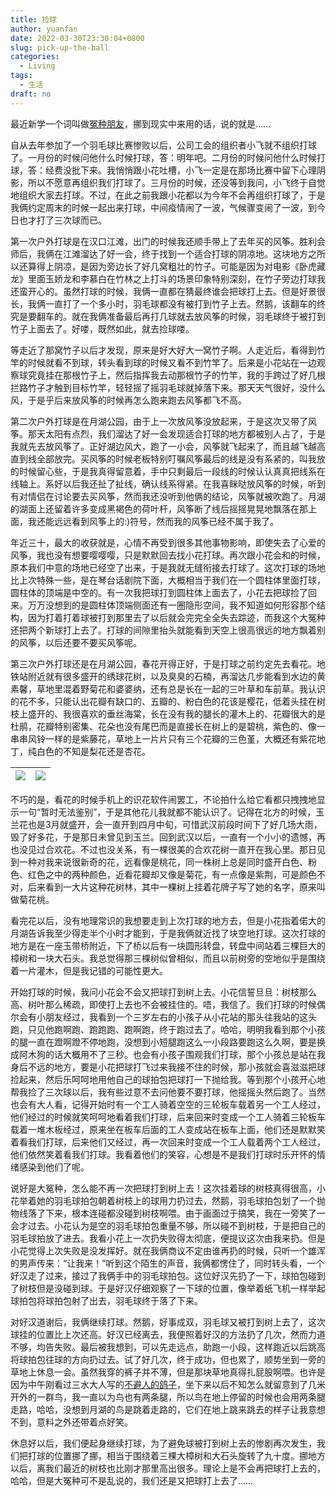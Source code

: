 ```yaml
---
title: 捡球
author: yuanfan
date: 2022-03-30T23:30:04+0800
slug: pick-up-the-ball
categories:
  - Living
tags:
  - 生活
draft: no
---
```


最近新学一个词叫做[冤种朋友](https://www.bilibili.com/video/BV1mb4y1s7mi?p=1&share_medium=iphone&share_plat=ios&share_session_id=C6192172-9F1E-4BF3-B586-58D9554B229E&share_source=WEIXIN&share_tag=s_i&timestamp=1648646938&unique_k=GyIsmLq)，挪到现实中来用的话，说的就是……

<!--more-->

自从去年参加了一个羽毛球比赛惨败以后，公司工会的组织者小飞就不组织打球了。一月份的时候问他什么时候打球，答：明年吧。二月份的时候问他什么时候打球，答：经费没批下来。我悄悄跟小花吐槽，小飞一定是在那场比赛中留下心理阴影，所以不愿意再组织我们打球了。三月份的时候，还没等到我问，小飞终于自觉地组织大家去打球。不过，在此之前我跟小花都以为今年不会再组织打球了，于是我俩约定周末的时候一起出来打球，中间疫情闹了一波，气候骤变闹了一波，到今日也才打了三次球而已。

第一次户外打球是在汉口江滩，出门的时候我还顺手带上了去年买的风筝。胜利会师后，我俩在江滩溜达了好一会，终于找到一个适合打球的阴凉地。这块地方之所以还算得上阴凉，是因为旁边长了好几窝粗壮的竹子。可能是因为对电影《卧虎藏龙》里面玉娇龙和李慕白在竹林之上打斗的场景印象特别深刻，在竹子旁边打球我还蛮开心的。虽然打球的时候，我俩一直都在猜最终谁会把球打上去。但是好景很长，我俩一直打了一个多小时，羽毛球都没有被打到竹子上去。然鹅，该翻车的终究是要翻车的。就在我俩准备最后再打几球就去放风筝的时候，羽毛球终于被打到竹子上面去了。好喽，既然如此，就去捡球喽。

等走近了那窝竹子以后才发现，原来是好大好大一窝竹子啊。人走近后，看得到竹竿的时候就看不到球，转头看到球的时候又看不到竹竿了。后来是小花站在一边观察球究竟挂在那根竹子上，然后指挥我去动那根竹子的竹竿，我的手跨过了好几根拦路竹子才触到目标竹竿，轻轻摇了摇羽毛球就掉落下来。那天天气很好，没什么风，于是乎后来放风筝的时候再怎么跑来跑去风筝都飞不高。

第二次户外打球是在月湖公园，由于上一次放风筝没放起来，于是这次又带了风筝。那天太阳有点烈，我们溜达了好一会发现适合打球的地方都被别人占了，于是我就先去放风筝了。正好湖边风大，跑了一小会，风筝就飞起来了，而且越飞越高直到线全部放完。买风筝的时候老板特别叮嘱风筝最后的线是没有系紧的，叫我放的时候留心些，于是我真得留意着，手中只剩最后一段线的时候认认真真把线系在线轴上。系好以后我还扯了扯线，确认线系得紧。在我喜眯哒放风筝的时候，听到有对情侣在讨论要去买风筝，然而我还没听到他俩的结论，风筝就被吹跑了。月湖的湖面上还留着许多变成黑褐色的荷叶杆，风筝断了线后摇摇晃晃地飘落在那上面，我还能远远看到风筝上的:)符号，然而我的风筝已经不属于我了。

年近三十，最大的收获就是，心情不再受到很多其他事物影响，即使失去了心爱的风筝，我也没有想要嘤嘤嘤，只是默默回去找小花打球。再次跟小花会和的时候，原本我们中意的场地已经空了出来，于是我就无缝衔接去打球了。这次打球的场地比上次特殊一些，是在琴台话剧院下面，大概相当于我们在一个圆柱体里面打球，圆柱体的顶端是中空的。有一次我把球打到圆柱体上面去了，小花去把球捡了回来。万万没想到的是圆柱体顶端侧面还有一圈隐形空间，我不知道如何形容那个结构，因为打着打着球被打到那里去了以后就会完完全全失去踪迹，而我这个大冤种还把两个新球打上去了。打球的间隙里抬头就能看到天空上很高很远的地方飘着别的风筝，以后还要不要买风筝呢。

第三次户外打球还是在月湖公园，春花开得正好，于是打球之前约定先去看花。地铁站附近就有很多盛开的绣球花树，以及臭臭的石楠，再溜达几步能看到水边的黄素馨，草地里混着野菊花和婆婆纳，还有总是长在一起的三叶草和车前草。我认识的花不多，只能认出花瓣有缺口的、五瓣的、粉白色的花该是樱花，低着头挂在树枝上盛开的、我很喜欢的垂丝海棠，长在没有我的腿长的灌木上的、花瓣很大的是杜鹃，花瓣特别密集、花朵也没有尾巴而是直接长在树上的是碧桃，紫色的、像一串串风铃一样的是紫藤花，草地上一片片只有三个花瓣的三色堇，大概还有紫花地丁，纯白色的不知是梨花还是杏花。

|![](https://yuanfan.vercel.app/images/2022/2022-03-30-1.jpg)|![](https://yuanfan.vercel.app/images/2022/2022-03-30-2.jpg)|
|:-:|:-:|

不巧的是，看花的时候手机上的识花软件闹罢工，不论拍什么给它看都只拽拽地显示一句“暂时无法鉴别”，于是其他花儿我就都不能认识了。记得在北方的时候，玉兰花也是3月就盛开，会一直开到四月中旬，可惜武汉前段时间下了好几场大雨，毁了好多花，于是那日未曾见到玉兰。回到武汉以后，一直有一个小小的遗憾，再也没见过合欢花。不过也没关系，有一棵很美的合欢花树一直开在我心里。那日见到一种对我来说很新奇的花，远看像是桃花，同一株树上总是同时盛开白色、粉色、红色之中的两种颜色，近看花瓣却又像是菊花，有一点像是紫荆，可是颜色不对，后来看到一大片这种花树林，其中一棵树上挂着花牌子写了她的名字，原来叫做菊花桃。

看完花以后，没有地理常识的我想要走到上次打球的地方去，但是小花指着偌大的月湖告诉我至少得走半个小时才能到，于是我俩就近找了块空地打球。这次打球的地方是在一座玉带桥附近，下了桥以后有一块圆形转盘，转盘中间站着三棵巨大的樟树和一块大石头。我总觉得那三棵树似曾相似，而且以前树旁的空地似乎是围绕着一片灌木，但是我记错的可能性更大。

开始打球的时候，我问小花会不会又把球打到树上去。小花信誓旦旦：树枝那么高、树叶那么稀疏，即使打上去也不会被挂住的。唔，我信了。我们打球的时候偶尔会有小朋友经过，我看到一个三岁左右的小孩子从小花站的那头往我站的这头跑，只见他跑啊跑、跑跑跑、跑啊跑，终于跑过去了。哈哈，明明我看到那个小孩的腿一直在蹬啊蹬不停地跑，没想到小短腿跑这么一小段路要跑这么久啊，要是换成阿木狗的话大概用不了三秒。也会有小孩子围观我们打球，那个小孩总是站在我身后不远的地方，要是小花把球打飞过来我接不住的时候，那小孩就会喜滋滋把球捡起来，然后乐呵呵地用他自己的球拍包把球打一下抛给我。等到那个小孩开心地帮我捡了三次球以后，我有些过意不去问他要不要打球，他摇摇头然后跑了。当然也会有大人看，记得开始时有一个工人骑着空空的三轮板车载着另一个工人经过，他们经过的时候就笑呵呵地看着我们打球，后来回来时变成一个工人骑着三轮板车载着一堆木板经过，原来坐在板车后面的工人变成站在板车上面，他们还是默默笑着看我们打球，后来他们又经过，再一次回来时变成一个工人载着两个工人经过，他们依然笑着看我们打球。我看着他们的笑容，心想是不是我们打球时乐开怀的情绪感染到他们了呢。

说好是大冤种，怎么能不再一次把球打到树上去！这次挂着球的树枝真得很高，小花举着她的羽毛球拍包朝着树枝上的球用力扔过去，然鹅，羽毛球拍包划了一个抛物线落了下来，根本连碰都没碰到树枝啊喂。由于画面过于搞笑，我在一旁笑了一会才过去。小花认为是空的羽毛球拍包重量不够，所以碰不到树枝，于是把自己的羽毛球拍放了进去。我看小花上一次扔失败得太彻底，便提议这次由我来扔。但是小花觉得上次失败是没发挥好。就在我俩商议不定由谁再扔的时候，只听一个雄浑的男声传来：“让我来！”听到这个陌生的声音，我俩都愣住了，同时转头看，一个好汉走了过来，接过了我俩手中的羽毛球拍包。这位好汉先扔了一下，球拍包碰到了树枝但是没碰到球。于是好汉仔细观察了一下球的位置，像举着纸飞机一样举起球拍包将球拍包射了出去，羽毛球终于落了下来。

对好汉道谢后，我俩继续打球。然鹅，好事成双，羽毛球又被打到树上去了，这次球挂的位置比上次还高。好汉已经离去，我便照着好汉的方法扔了几次，然而力道不够，均告失败。最后被我想到，可以先走远点，助跑一小段，这样跑近以后跳高将球拍包往球的方向扔过去。试了好几次，终于成功，但也累了，顺势坐到一旁的草地上休息一会。虽然我穿的裤子并不薄，但是那块草地真得扎屁股啊喂。也许是因为中午刚看过三水大人写的[不避人的鸽子](https://yufree.cn/cn/2022/03/26/cash-only/)，坐下来以后不知怎么就留意到了几米开外的一群鸟，我一直以为鸟也有两条腿，所以鸟在地上停留的时候也会用两条腿走路，哈哈，没想到月湖的鸟是跳着走路的，它们在地上跳来跳去的样子让我意想不到，意料之外还带着点好笑。

休息好以后，我们便起身继续打球，为了避免球被打到树上去的惨剧再次发生，我们把打球的位置挪了挪，相当于围绕着三棵大樟树和大石头旋转了九十度。挪地方以后，离我们最近的树枝也比刚才那里高出很多。理论上是不会再把球打上去的，哈哈，但是大冤种可不是乱说的，我们还是又把球打上去了……
